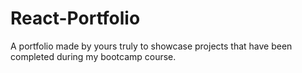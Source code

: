 # React-Portfolio
A portfolio made by yours truly to showcase projects that have been completed during my bootcamp course. 
